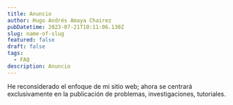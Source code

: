 ```yaml
---
title: Anuncio
author: Hugo Andrés Amaya Chairez
pubDatetime: 2023-07-21T10:11:06.130Z
slug: name-of-slug
featured: false
draft: false
tags:
  - FAQ
description: Anuncio
---
```


He reconsiderado el enfoque de mi sitio web; ahora se centrará exclusivamente en la publicación de problemas, investigaciones, tutoriales.
